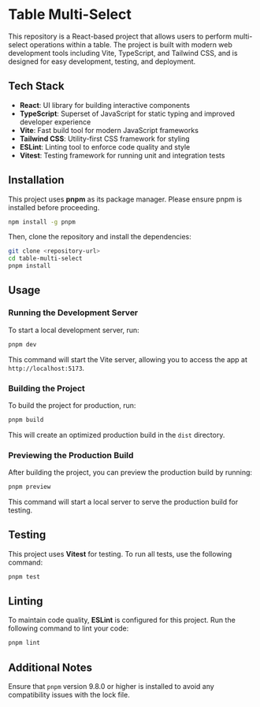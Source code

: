 # Table Multi-Select

This repository is a React-based project that allows users to perform multi-select operations within a table. The project is built with modern web development tools including Vite, TypeScript, and Tailwind CSS, and is designed for easy development, testing, and deployment.

## Tech Stack

- **React**: UI library for building interactive components
- **TypeScript**: Superset of JavaScript for static typing and improved developer experience
- **Vite**: Fast build tool for modern JavaScript frameworks
- **Tailwind CSS**: Utility-first CSS framework for styling
- **ESLint**: Linting tool to enforce code quality and style
- **Vitest**: Testing framework for running unit and integration tests

## Installation

This project uses **pnpm** as its package manager. Please ensure pnpm is installed before proceeding.

```bash
npm install -g pnpm
```

Then, clone the repository and install the dependencies:

```bash
git clone <repository-url>
cd table-multi-select
pnpm install
```

## Usage

### Running the Development Server

To start a local development server, run:

```bash
pnpm dev
```

This command will start the Vite server, allowing you to access the app at `http://localhost:5173`.

### Building the Project

To build the project for production, run:

```bash
pnpm build
```

This will create an optimized production build in the `dist` directory.

### Previewing the Production Build

After building the project, you can preview the production build by running:

```bash
pnpm preview
```

This command will start a local server to serve the production build for testing.

## Testing

This project uses **Vitest** for testing. To run all tests, use the following command:

```bash
pnpm test
```

## Linting

To maintain code quality, **ESLint** is configured for this project. Run the following command to lint your code:

```bash
pnpm lint
```

## Additional Notes

Ensure that `pnpm` version 9.8.0 or higher is installed to avoid any compatibility issues with the lock file.
